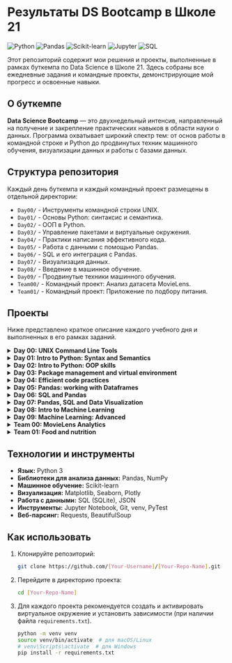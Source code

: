 # Результаты DS Bootcamp в Школе 21

![Python](https://img.shields.io/badge/python-3.9-blue.svg)
![Pandas](https://img.shields.io/badge/pandas-1.3.5-blue)
![Scikit-learn](https://img.shields.io/badge/scikit--learn-0.23.1-green)
![Jupyter](https://img.shields.io/badge/Jupyter-Notebook-orange)
![SQL](https://img.shields.io/badge/SQL-SQLite-blue)

Этот репозиторий содержит мои решения и проекты, выполненные в рамках буткемпа по Data Science в Школе 21. Здесь собраны все ежедневные задания и командные проекты, демонстрирующие мой прогресс и освоенные навыки.

## О буткемпе

**Data Science Bootcamp** — это двухнедельный интенсив, направленный на получение и закрепление практических навыков в области науки о данных. Программа охватывает широкий спектр тем: от основ работы в командной строке и Python до продвинутых техник машинного обучения, визуализации данных и работы с базами данных.

## Структура репозитория

Каждый день буткемпа и каждый командный проект размещены в отдельной директории:

-   `Day00/` - Инструменты командной строки UNIX.
-   `Day01/` - Основы Python: синтаксис и семантика.
-   `Day02/` - ООП в Python.
-   `Day03/` - Управление пакетами и виртуальные окружения.
-   `Day04/` - Практики написания эффективного кода.
-   `Day05/` - Работа с данными с помощью Pandas.
-   `Day06/` - SQL и его интеграция с Pandas.
-   `Day07/` - Визуализация данных.
-   `Day08/` - Введение в машинное обучение.
-   `Day09/` - Продвинутые техники машинного обучения.
-   `Team00/` - Командный проект: Анализ датасета MovieLens.
-   `Team01/` - Командный проект: Приложение по подбору питания.

## Проекты

Ниже представлено краткое описание каждого учебного дня и выполненных в его рамках заданий.

<details>
<summary><strong>Day 00: UNIX Command Line Tools</strong></summary>

*   **Тема:** Основы работы с командной строкой UNIX для задач data science. Использование `curl`, `jq`, `sort`, `sed` для сбора и предобработки данных.
*   **Задания:**
    *   `ex00`: Скрипт для получения данных о вакансиях с HeadHunter API.
    *   `ex01`: Преобразование данных из JSON в CSV с помощью `jq`.
    *   `ex02`: Сортировка CSV файла по нескольким колонкам.
    *   `ex03`: Очистка и предобработка текстовых данных в файле.
    *   `ex04`: Расчет описательных статистик, подсчет уникальных значений.
    *   `ex05`: Разбиение данных на партиции по дате и их последующее объединение.

</details>

<details>
<summary><strong>Day 01: Intro to Python: Syntax and Semantics</strong></summary>

*   **Тема:** Изучение основ синтаксиса и семантики языка Python. Работа с базовыми структурами данных.
*   **Задания:**
    *   `ex00`: Работа с базовыми типами данных: `int`, `str`, `list`, `dict` и др.
    *   `ex01`: Чтение и запись файлов, замена разделителей.
    *   `ex02-05`: Работа со словарями: поиск по ключу и значению, обработка сложных запросов.
    *   `ex06`: Сортировка словаря по значениям и ключам.
    *   `ex07`: Применение множеств (`set`) для решения бизнес-задач (анализ клиентских баз).
    *   `ex08`: Извлечение и форматирование данных из строк (email).
    *   `ex09`: Реализация шифра Цезаря для кодирования и декодирования текста.

</details>

<details>
<summary><strong>Day 02: Intro to Python: OOP skills</strong></summary>

*   **Тема:** Введение в объектно-ориентированное программирование (ООП) в Python для написания структурированного и чистого кода.
*   **Задания:**
    *   `ex00-02`: Создание простых классов, методов и конструкторов (`__init__`).
    *   `ex03`: Реализация вложенных классов.
    *   `ex04`: Применение наследования для расширения функциональности классов.
    *   `ex05`: Рефакторинг: разделение логики, конфигурации и основной программы на разные файлы.
    *   `ex06`: Добавление логирования в проект и отправка уведомлений в Telegram через API.

</details>

<details>
<summary><strong>Day 03: Package management and virtual environment</strong></summary>

*   **Тема:** Управление пакетами с помощью `pip` и работа с виртуальными окружениями `venv`.
*   **Задания:**
    *   `ex00`: Создание, активация и работа внутри виртуального окружения.
    *   `ex01-02`: Установка пакетов из `requirements.txt`, управление зависимостями.
    *   `ex03`: Парсинг веб-страниц с помощью `BeautifulSoup` и `requests` на примере Yahoo Finance.
    *   `ex04`: Профилирование кода для поиска узких мест с помощью `cProfile` и `pstats`.
    *   `ex05`: Написание и запуск юнит-тестов с использованием фреймворка `PyTest`.

</details>

<details>
<summary><strong>Day 04: Efficient code practices</strong></summary>

*   **Тема:** Изучение и применение техник для написания эффективного и быстрого кода на Python.
*   **Задания:**
    *   `ex00`: Сравнение производительности циклов `for` и `list comprehensions`.
    *   `ex01-02`: Использование функций `map()` и `filter()` и сравнение их скорости с другими подходами.
    *   `ex03`: Применение `functools.reduce` для последовательных вычислений.
    *   `ex04`: Использование `collections.Counter` для эффективного подсчета элементов.
    *   `ex05`: Применение генераторов для экономии оперативной памяти при работе с большими файлами.

</details>

<details>
<summary><strong>Day 05: Pandas: working with Dataframes</strong></summary>

*   **Тема:** Глубокое погружение в библиотеку `Pandas` — основной инструмент для манипуляции и анализа данных в Python.
*   **Задания:**
    *   `ex00`: Загрузка (`read_csv`) и сохранение (`to_csv`) данных с различными параметрами.
    *   `ex01`: Базовые операции: фильтрация, сортировка, создание новых признаков из дат, использование `cut`.
    *   `ex02`: Предобработка данных: удаление дубликатов, обработка пропущенных значений (`fillna`), преобразование типов.
    *   `ex03`: Продвинутые выборки и агрегации данных с помощью `groupby`.
    *   `ex04`: Обогащение данных, объединение таблиц (`join`, `merge`), создание сводных таблиц (`pivot_table`).
    *   `ex05`: Оптимизация производительности и использования памяти в Pandas (`downcasting`, `category` type).

</details>

<details>
<summary><strong>Day 06: SQL and Pandas</strong></summary>

*   **Тема:** Интеграция SQL-запросов и `Pandas` для извлечения и анализа данных, хранящихся в базах данных. Работа с `sqlite3`.
*   **Задания:**
    *   `ex00`: Выполнение простых `SELECT` запросов для фильтрации данных на стороне БД.
    *   `ex01`: Использование подзапросов (subqueries) для более сложных выборок.
    *   `ex02`: Объединение таблиц с помощью `JOIN` для создания аналитического датамарта.
    *   `ex03`: Применение агрегирующих функций (`MIN`, `MAX`, `AVG`) и группировок в SQL.
    *   `ex04`: Проведение A/B-тестирования для проверки гипотез с помощью SQL-запросов.

</details>

<details>
<summary><strong>Day 07: Pandas, SQL and Data Visualization</strong></summary>

*   **Тема:** Визуализация данных для исследовательского анализа и представления результатов с использованием `Matplotlib`, `Seaborn` и `Plotly`.
*   **Задания:**
    *   `ex00-01`: Построение и стилизация линейных графиков (`line chart`).
    *   `ex02-03`: Создание столбчатых диаграмм (`bar chart`) для сравнения категорий.
    *   `ex04`: Построение гистограмм (`histogram`) для анализа распределения данных.
    *   `ex05`: Анализ распределений с помощью диаграмм размаха (`boxplot`).
    *   `ex06`: Построение матрицы диаграмм рассеяния (`scatter matrix`) для выявления взаимосвязей.
    *   `ex07-09 (Bonus)`: Создание тепловых карт (`heatmap`), использование `Seaborn` для стилизации и `Plotly` для интерактивных графиков.

</details>

<details>
<summary><strong>Day 08: Intro to Machine Learning</strong></summary>

*   **Тема:** Введение в основы машинного обучения с использованием библиотеки `Scikit-learn`.
*   **Задания:**
    *   `ex00-01`: Решение задачи бинарной классификации с помощью логистической регрессии, SVM и дерева решений. Визуализация границ принятия решений.
    *   `ex02`: Многоклассовая классификация, работа с категориальными признаками (One-Hot Encoding) и оценка важности признаков.
    *   `ex03`: Борьба с переобучением: разбиение на обучающую/тестовую выборки и кросс-валидация.
    *   `ex04`: Решение задачи регрессии для предсказания непрерывной величины.
    *   `ex05`: Применение кластеризации (обучение без учителя) для сегментации данных.

</details>

<details>
<summary><strong>Day 09: Machine Learning: Advanced</strong></summary>

*   **Тема:** Изучение продвинутых техник машинного обучения для повышения качества моделей.
*   **Задания:**
    *   `ex00`: Применение регуляризации (L1, L2) для борьбы с переобучением.
    *   `ex01`: Автоматический подбор гиперпараметров с помощью `GridSearchCV`.
    *   `ex02`: Использование продвинутых метрик качества: `precision`, `recall`, `F1-score`, `AUC-ROC`.
    *   `ex03`: Построение ансамблей моделей: `Voting`, `Bagging`, `Stacking`.
    *   `ex04`: Создание конвейеров обработки данных и обучения (`Pipelines`) и применение ООП для структурирования ML-проекта.

</details>

<details>
<summary><strong>Team 00: MovieLens Analytics</strong></summary>

*   **Тема:** Командный проект по анализу датасета MovieLens.
*   **Описание:** В рамках проекта был разработан собственный Python-модуль с классами для работы с данными (рейтинги, теги, фильмы). На основе этого модуля в Jupyter Notebook был создан аналитический отчет, рассказывающий историю на основе данных: выявление популярных жанров, анализ динамики оценок и т.д. Проект закрепляет навыки ООП, `Pandas` и визуализации.

</details>

<details>
<summary><strong>Team 01: Food and nutrition</strong></summary>

*   **Тема:** Командный проект по созданию прототипа приложения для здорового питания.
*   **Описание:** Проект включал полный цикл работы Data Scientist'а:
    1.  **Сбор данных:** Парсинг информации о рецептах и их питательной ценности с использованием API.
    2.  **Исследование и ML:** Обучение моделей (регрессия и классификация) для предсказания рейтинга блюда по его ингредиентам.
    3.  **Разработка:** Создание Python-модуля и скрипта, который по списку ингредиентов предсказывает рейтинг, выводит пищевую ценность и предлагает похожие рецепты.

</details>

## Технологии и инструменты

-   **Язык:** Python 3
-   **Библиотеки для анализа данных:** Pandas, NumPy
-   **Машинное обучение:** Scikit-learn
-   **Визуализация:** Matplotlib, Seaborn, Plotly
-   **Работа с данными:** SQL (SQLite), JSON
-   **Инструменты:** Jupyter Notebook, Git, venv, PyTest
-   **Веб-парсинг:** Requests, BeautifulSoup

## Как использовать

1.  Клонируйте репозиторий:
    ```bash
    git clone https://github.com/[Your-Username]/[Your-Repo-Name].git
    ```
2.  Перейдите в директорию проекта:
    ```bash
    cd [Your-Repo-Name]
    ```
3.  Для каждого проекта рекомендуется создать и активировать виртуальное окружение и установить зависимости (при наличии файла `requirements.txt`).
    ```bash
    python -m venv venv
    source venv/bin/activate  # для macOS/Linux
    # venv\Scripts\activate  # для Windows
    pip install -r requirements.txt
    ```